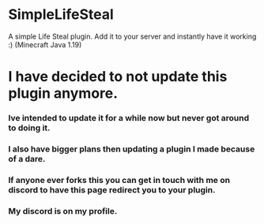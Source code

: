 # SimpleLifeSteal
A simple Life Steal plugin. Add it to your server and instantly have it working :) (Minecraft Java 1.19)

# I have decided to not update this plugin anymore.
### Ive intended to update it for a while now but never got around to doing it.
### I also have bigger plans then updating a plugin I made because of a dare.
### If anyone ever forks this you can get in touch with me on discord to have this page redirect you to your plugin.
### My discord is on my profile.
